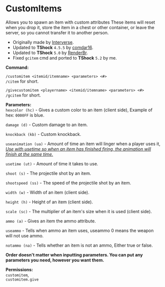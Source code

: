 # CustomItems
Allows you to spawn an item with custom attributes These items will reset when you drop it, store the item in a chest or other container,
or leave the server, so you cannot transfer it to another person.

- Originally made by [Interverse](https://github.com/Interverse/CustomItems).
- Updated to **TShock** `4.5.5` by [comdar16](https://github.com/comdar16/CustomItems).
- Updated to **TShock** `5.0` by [RenderBr](https://github.com/RenderBr/CustomItems).
- Fixed `gcitem` cmd and ported to **TShock** `5.2` by me.

**Command:**

`/customitem <itemid/itemname> <parameters> <#>`  
`/citem` for short.

`/givecustomitem <playername> <itemid/itemname> <parameters> <#>`  
`/gcitem` for short.

**Parameters:**  
`hexcolor (hc)` - Gives a custom color to an item (client side), Example of hex: `0000FF` is blue.  

`damage (d)` - Custom damage to an item.   

`knockback (kb)` - Custom knockback.   

`useanimation (ua)` - Amount of time an item will linger when a player uses it, *<ins>Use with usetime so when an item has finished firing, the animation will finish at the same time.<ins>*  

`usetime (ut)` - Amount of time it takes to use.  

`shoot (s)` - The projectile shot by an item.  

`shootspeed (ss)` -  The speed of the projectile shot by an item.   

`width (w)` - Width of an item (client side).   

`height (h)` - Height of an item (client side).  

`scale (sc)` - The multiplier of an item's size when it is used (client side).  

`ammo (a)` - Gives an item the ammo attribute.  

`useammo` - Tells when ammo an item uses, useammo 0 means the weapon will not use ammo.  

`notammo (na)` - Tells whether an item is not an ammo, Either true or false.

**Order doesn't matter when inputting parameters. You can put any parameters you need, however you want them.**


**Permissions:**  
`customitem`,  
`customitem.give`
